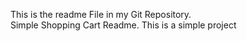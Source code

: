 This is the readme File in my Git Repository. 
<br>
Simple Shopping Cart Readme.
This is a simple project
